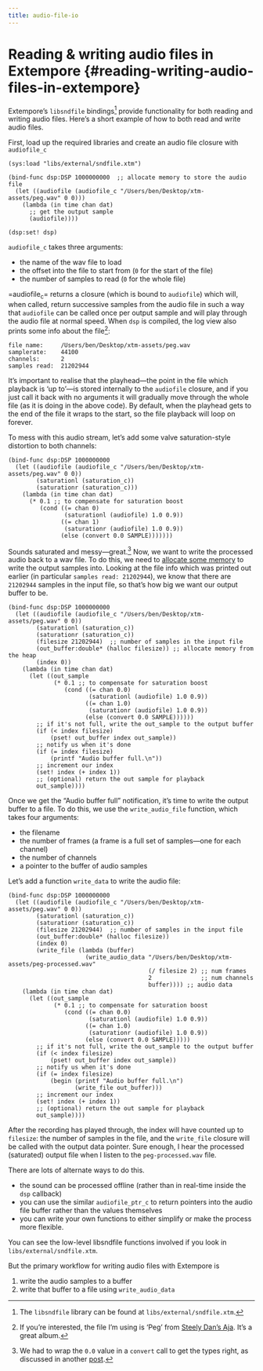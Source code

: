```yaml
---
title: audio-file-io
---
```


Reading & writing audio files in Extempore {#reading-writing-audio-files-in-extempore}
==========================================

Extempore’s `libsndfile` bindings[^1] provide functionality for both
reading and writing audio files. Here’s a short example of how to both
read and write audio files.

First, load up the required libraries and create an audio file closure
with `audiofile_c`

~~~~ sourceCode
(sys:load "libs/external/sndfile.xtm")

(bind-func dsp:DSP 1000000000  ;; allocate memory to store the audio file
  (let ((audiofile (audiofile_c "/Users/ben/Desktop/xtm-assets/peg.wav" 0 0)))
    (lambda (in time chan dat)
      ;; get the output sample
      (audiofile))))

(dsp:set! dsp)  
~~~~

`audiofile_c` takes three arguments:

-   the name of the wav file to load
-   the offset into the file to start from (`0` for the start of the
    file)
-   the number of samples to read (`0` for the whole file)

=audiofile<sub>c</sub>= returns a closure (which is bound to
`audiofile`) which will, when called, return successive samples from the
audio file in such a way that `audiofile` can be called once per output
sample and will play through the audio file at normal speed. When `dsp`
is compiled, the log view also prints some info about the file[^2]:

~~~~ sourceCode
file name:     /Users/ben/Desktop/xtm-assets/peg.wav
samplerate:    44100
channels:      2
samples read:  21202944
~~~~

It’s important to realise that the playhead—the point in the file which
playback is ‘up to’—is stored internally to the `audiofile` closure, and
if you just call it back with no arguments it will gradually move
through the whole file (as it is doing in the above code). By default,
when the playhead gets to the end of the file it wraps to the start, so
the file playback will loop on forever.

To mess with this audio stream, let’s add some valve saturation-style
distortion to both channels:

~~~~ sourceCode
(bind-func dsp:DSP 1000000000
  (let ((audiofile (audiofile_c "/Users/ben/Desktop/xtm-assets/peg.wav" 0 0))
        (saturationl (saturation_c))
        (saturationr (saturation_c)))
    (lambda (in time chan dat)
      (* 0.1 ;; to compensate for saturation boost
         (cond ((= chan 0)
                (saturationl (audiofile) 1.0 0.9))
               ((= chan 1)
                (saturationr (audiofile) 1.0 0.9))
               (else (convert 0.0 SAMPLE)))))))
~~~~

Sounds saturated and messy—great.[^3] Now, we want to write the
processed audio back to a wav file. To do this, we need to [allocate
some memory](2012-08-17-memory-management-in-extempore.org) to write the
output samples into. Looking at the file info which was printed out
earlier (in particular `samples read: 21202944`), we know that there are
`21202944` samples in the input file, so that’s how big we want our
output buffer to be.

~~~~ sourceCode
(bind-func dsp:DSP 1000000000
  (let ((audiofile (audiofile_c "/Users/ben/Desktop/xtm-assets/peg.wav" 0 0))
        (saturationl (saturation_c))
        (saturationr (saturation_c))
        (filesize 21202944)  ;; number of samples in the input file
        (out_buffer:double* (halloc filesize)) ;; allocate memory from the heap
        (index 0))
    (lambda (in time chan dat)
      (let ((out_sample
             (* 0.1 ;; to compensate for saturation boost
                (cond ((= chan 0.0)
                       (saturationl (audiofile) 1.0 0.9))
                      ((= chan 1.0)
                       (saturationr (audiofile) 1.0 0.9))
                      (else (convert 0.0 SAMPLE))))))
        ;; if it's not full, write the out_sample to the output buffer
        (if (< index filesize)
            (pset! out_buffer index out_sample))
        ;; notify us when it's done
        (if (= index filesize)
            (printf "Audio buffer full.\n"))
        ;; increment our index
        (set! index (+ index 1))
        ;; (optional) return the out sample for playback
        out_sample))))
~~~~

Once we get the “Audio buffer full” notification, it’s time to write the
output buffer to a file. To do this, we use the `write_audio_file`
function, which takes four arguments:

-   the filename
-   the number of frames (a frame is a full set of samples—one for each
    channel)
-   the number of channels
-   a pointer to the buffer of audio samples

Let’s add a function `write_data` to write the audio file:

~~~~ sourceCode
(bind-func dsp:DSP 1000000000
  (let ((audiofile (audiofile_c "/Users/ben/Desktop/xtm-assets/peg.wav" 0 0))
        (saturationl (saturation_c))
        (saturationr (saturation_c))
        (filesize 21202944)  ;; number of samples in the input file
        (out_buffer:double* (halloc filesize))
        (index 0)
        (write_file (lambda (buffer)
                      (write_audio_data "/Users/ben/Desktop/xtm-assets/peg-processed.wav"
                                        (/ filesize 2) ;; num frames
                                        2              ;; num channels
                                        buffer)))) ;; audio data
    (lambda (in time chan dat)
      (let ((out_sample
             (* 0.1 ;; to compensate for saturation boost
                (cond ((= chan 0.0)
                       (saturationl (audiofile) 1.0 0.9))
                      ((= chan 1.0)
                       (saturationr (audiofile) 1.0 0.9))
                      (else (convert 0.0 SAMPLE)))))
        ;; if it's not full, write the out_sample to the output buffer
        (if (< index filesize)
            (pset! out_buffer index out_sample))
        ;; notify us when it's done
        (if (= index filesize)
            (begin (printf "Audio buffer full.\n")
                   (write_file out_buffer)))
        ;; increment our index
        (set! index (+ index 1))
        ;; (optional) return the out sample for playback
        out_sample))))
~~~~

After the recording has played through, the index will have counted up
to `filesize`: the number of samples in the file, and the `write_file`
closure will be called with the output data pointer. Sure enough, I hear
the processed (saturated) output file when I listen to the
`peg-processed.wav` file.

There are lots of alternate ways to do this.

-   the sound can be processed offline (rather than in real-time inside
    the `dsp` callback)
-   you can use the similar `audiofile_ptr_c` to return pointers into
    the audio file buffer rather than the values themselves
-   you can write your own functions to either simplify or make the
    process more flexible.

You can see the low-level libsndfile functions involved if you look in
`libs/external/sndfile.xtm`.

But the primary workflow for writing audio files with Extempore is

1.  write the audio samples to a buffer
2.  write that buffer to a file using `write_audio_data`

[^1]: The `libsndfile` library can be found at
    `libs/external/sndfile.xtm`.

[^2]: If you’re interested, the file I’m using is ‘Peg’ from [Steely
    Dan’s
    Aja](http://www.rollingstone.com/music/lists/500-greatest-albums-of-all-time-20120531/steely-dan-aja-20120524).
    It’s a great album.

[^3]: We had to wrap the `0.0` value in a `convert` call to get the
    types right, as discussed in another
    [post](2013-11-15-changing-from-doubles-to-floats-in-audio_dsp.org).

